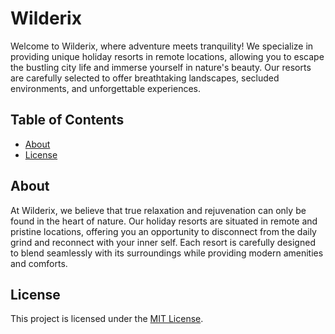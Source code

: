 # Wilderix

Welcome to Wilderix, where adventure meets tranquility! We specialize in providing unique holiday resorts in remote locations, allowing you to escape the bustling city life and immerse yourself in nature's beauty. Our resorts are carefully selected to offer breathtaking landscapes, secluded environments, and unforgettable experiences.

## Table of Contents

- [About](#about)
- [License](#license)

## About

At Wilderix, we believe that true relaxation and rejuvenation can only be found in the heart of nature. Our holiday resorts are situated in remote and pristine locations, offering you an opportunity to disconnect from the daily grind and reconnect with your inner self. Each resort is carefully designed to blend seamlessly with its surroundings while providing modern amenities and comforts.

## License

This project is licensed under the [MIT License](LICENSE).
